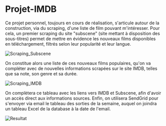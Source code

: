 # Projet-IMDB

Ce projet personnel, toujours en cours de réalisation, s'articule autour de la construction, via du scraping, d'une liste de film pouvant m'intéresser. Pour cela, un premier scraping du site "subscene" (site mettant à disposition des sous-titres) permet de mettre en évidence les nouveaux films disponibles en téléchargement, filtrés selon leur popularité et leur langue.

![Scraping_Subscene](https://i.imgur.com/TOPVKaf.png)

On constitue alors une liste de ces nouveaux films populaires, qu'on va compléter avec de nouvelles informations scrapées sur le site IMDB, telles que sa note, son genre et sa durée.

![Scraping_IMDB](https://i.imgur.com/07KsSaU.png)

On complètera ce tableau avec les liens vers IMDB et Subscene, afin d'avoir un accès direct aux informations sources.
Enfin, on utilisera SendGrid pour s'envoyer via email le tableau des sorties de la semaine, auquel on joindra un tableau Excel de la database à la date de l'email.

![Resultat](https://imgur.com/G1pnWf0.png)
